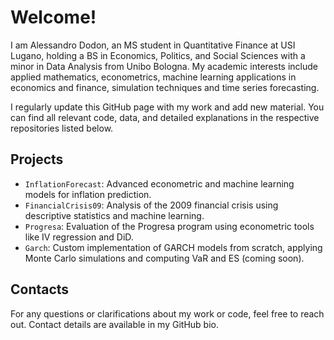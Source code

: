 # Welcome!

I am Alessandro Dodon, an MS student in Quantitative Finance at USI Lugano, holding a BS in Economics, Politics, and Social Sciences with a minor in Data Analysis from Unibo Bologna. My academic interests include applied mathematics, econometrics, machine learning applications in economics and finance, simulation techniques and time series forecasting.

I regularly update this GitHub page with my work and add new material. You can find all relevant code, data, and detailed explanations in the respective repositories listed below.

## Projects

- `InflationForecast`: Advanced econometric and machine learning models for inflation prediction.
- `FinancialCrisis09`: Analysis of the 2009 financial crisis using descriptive statistics and machine learning.
- `Progresa`: Evaluation of the Progresa program using econometric tools like IV regression and DiD.
- `Garch`: Custom implementation of GARCH models from scratch, applying Monte Carlo simulations and computing VaR and ES (coming soon).

## Contacts

For any questions or clarifications about my work or code, feel free to reach out. Contact details are available in my GitHub bio.
